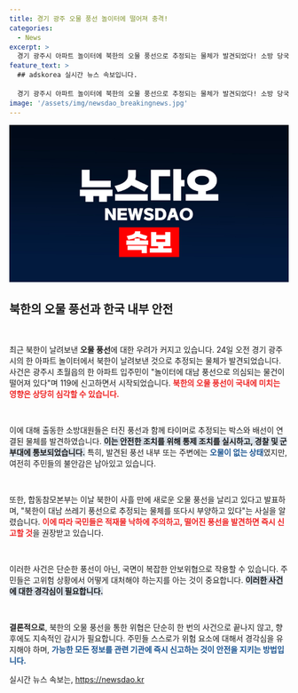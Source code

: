 ```yaml
---
title: 경기 광주 오물 풍선 놀이터에 떨어져 충격!
categories:
  - News
excerpt: >
  경기 광주시 아파트 놀이터에 북한의 오물 풍선으로 추정되는 물체가 발견되었다! 소방 당국은 긴급 출동해 통제 중이며, 국민들에게 즉각 신고할 것을 당부하고 있다. 북한의 풍선 공격이 재개된 이 시점, 더 이상의 소식이 궁금하다면 클릭해보세요!
feature_text: >
  ## adskorea 실시간 뉴스 속보입니다.

  경기 광주시 아파트 놀이터에 북한의 오물 풍선으로 추정되는 물체가 발견되었다! 소방 당국은 긴급 출동해 통제 중이며, 국민들에게 즉각 신고할 것을 당부하고 있다. 북한의 풍선 공격이 재개된 이 시점, 더 이상의 소식이 궁금하다면 클릭해보세요!
image: '/assets/img/newsdao_breakingnews.jpg'
---
```


<p><img src="/assets/img/newsdao_breakingnews.jpg" alt="adskorea 속보" /></p>

<h2 data-ke-size="size26">북한의 오물 풍선과 한국 내부 안전</h2>

<p data-ke-size="size16">&nbsp;</p>

<p>최근 북한이 날려보낸 <b>오물 풍선</b>에 대한 우려가 커지고 있습니다. 24일 오전 경기 광주시의 한 아파트 놀이터에서 북한이 날려보낸 것으로 추정되는 물체가 발견되었습니다. 사건은 광주시 초월읍의 한 아파트 입주민이 "놀이터에 대남 풍선으로 의심되는 물건이 떨어져 있다"며 119에 신고하면서 시작되었습니다. <b><span style="color: #ee2323;">북한의 오물 풍선이 국내에 미치는 영향은 상당히 심각할 수 있습니다.</span></b> </p>

<p data-ke-size="size16">&nbsp;</p>

<p>이에 대해 출동한 소방대원들은 터진 풍선과 함께 타이머로 추정되는 박스와 배선이 연결된 물체를 발견하였습니다. <b><span style="background-color: #21538527;">이는 안전한 조치를 위해 통제 조치를 실시하고, 경찰 및 군부대에 통보되었습니다.</span></b> 특히, 발견된 풍선 내부 또는 주변에는 <b><span style="color: #1a5490;">오물이 없는 상태</span></b>였지만, 여전히 주민들의 불안감은 남아있고 있습니다. </p>

<p data-ke-size="size16">&nbsp;</p>

<p>또한, 합동참모본부는 이날 북한이 사흘 만에 새로운 오물 풍선을 날리고 있다고 발표하며, "북한이 대남 쓰레기 풍선으로 추정되는 물체를 또다시 부양하고 있다"는 사실을 알렸습니다. <b><span style="color: #ee2323;">이에 따라 국민들은 적재물 낙하에 주의하고, 떨어진 풍선을 발견하면 즉시 신고할 것</span></b>을 권장받고 있습니다. </p>

<p data-ke-size="size16">&nbsp;</p>

<p>이러한 사건은 단순한 풍선이 아닌, 국면이 복잡한 안보위협으로 작용할 수 있습니다. 주민들은 고위험 상황에서 어떻게 대처해야 하는지를 아는 것이 중요합니다. <b><span style="background-color: #21538527;">이러한 사건에 대한 경각심이 필요합니다.</span></b> </p>

<p data-ke-size="size16">&nbsp;</p>

<p><b>결론적으로</b>, 북한의 오물 풍선을 통한 위협은 단순히 한 번의 사건으로 끝나지 않고, 향후에도 지속적인 감시가 필요합니다. 주민들 스스로가 위험 요소에 대해서 경각심을 유지해야 하며, <b><span style="color: #1a5490;">가능한 모든 정보를 관련 기관에 즉시 신고하는 것이 안전을 지키는 방법입니다.</span></b> </p>
실시간 뉴스 속보는, <a href="https://newsdao.kr" rel="dofollow">https://newsdao.kr</a>


